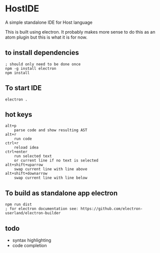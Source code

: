 # HostIDE
A simple standalone IDE for Host language
    
This is built using electron.  It probably makes more sense to do this as an atom plugin but this is what it is for now.

## to install dependencies 
    ; should only need to be done once
    npm -g install electron 
    npm install
    
## To start IDE
    electron .

## hot keys
    alt+p
        parse code and show resulting AST
    alt+r
        run code
    ctrl+r
        reload idea
    ctrl+enter
        run selected text 
        or current line if no text is selected
    alt+shift+uparrow
        swap current line with line above
    alt+shift+downarrow
        swap current line with line below
        
## To build as standalone app electron    
    npm run dist
    ; for electron documentation see: https://github.com/electron-userland/electron-builder

## todo
- syntax highlighting 
- code completion
